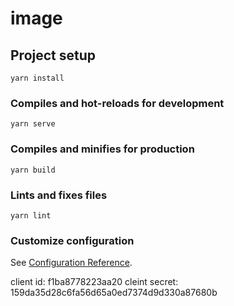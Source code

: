 # image

## Project setup
```
yarn install
```

### Compiles and hot-reloads for development
```
yarn serve
```

### Compiles and minifies for production
```
yarn build
```

### Lints and fixes files
```
yarn lint
```

### Customize configuration
See [Configuration Reference](https://cli.vuejs.org/config/).

client id:
f1ba8778223aa20
cleint secret:
159da35d28c6fa56d65a0ed7374d9d330a87680b
